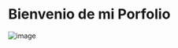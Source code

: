 # Bienvenio de mi Porfolio 

![image](https://github.com/JulioBuscer/portfolio.dev/assets/69023054/bc294ea0-3e05-40b0-9057-e0952bb2b2c1)
